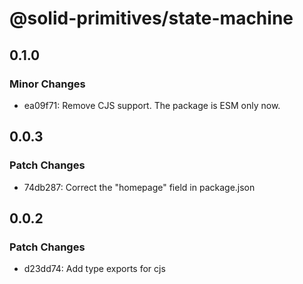 # @solid-primitives/state-machine

## 0.1.0

### Minor Changes

- ea09f71: Remove CJS support. The package is ESM only now.

## 0.0.3

### Patch Changes

- 74db287: Correct the "homepage" field in package.json

## 0.0.2

### Patch Changes

- d23dd74: Add type exports for cjs
